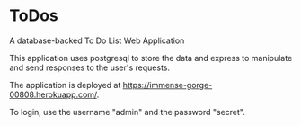 # ToDos
A database-backed To Do List Web Application

This application uses postgresql to store the data and express to manipulate and send responses to the user's requests.

The application is deployed at https://immense-gorge-00808.herokuapp.com/.

To login, use the username "admin" and the password "secret".
